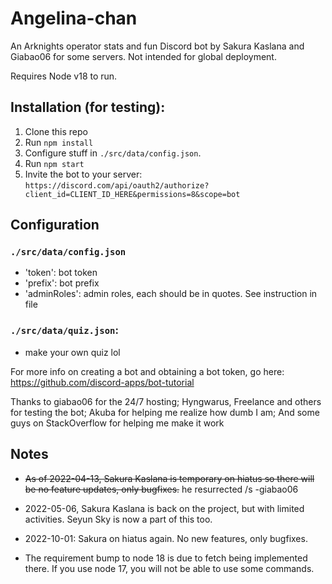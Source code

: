 # Angelina-chan

An Arknights operator stats and fun Discord bot by Sakura Kaslana and Giabao06 for some servers. Not intended for global deployment.


Requires Node v18 to run.

## Installation (for testing):
1. Clone this repo
2. Run `npm install`
3. Configure stuff in `./src/data/config.json`.
4. Run `npm start`
5. Invite the bot to your server: `https://discord.com/api/oauth2/authorize?client_id=CLIENT_ID_HERE&permissions=8&scope=bot`


## Configuration

### `./src/data/config.json`
- 'token': bot token
- 'prefix': bot prefix
- 'adminRoles': admin roles, each should be in quotes. See instruction in file 

### `./src/data/quiz.json`:
- make your own quiz lol

For more info on creating a bot and obtaining a bot token, go here: https://github.com/discord-apps/bot-tutorial

Thanks to giabao06 for the 24/7 hosting; Hyngwarus, Freelance and others for testing the bot; Akuba for helping me realize how dumb I am; And some guys on StackOverflow for helping me make it work

## Notes
- ~~As of 2022-04-13, Sakura Kaslana is temporary on hiatus so there will be no feature updates, only bugfixes.~~ he resurrected /s -giabao06

- 2022-05-06, Sakura Kaslana is back on the project, but with limited activities. Seyun Sky is now a part of this too.

- 2022-10-01: Sakura on hiatus again. No new features, only bugfixes.

- The requirement bump to node 18 is due to fetch being implemented there. If you use node 17, you will not be able to use some commands.
